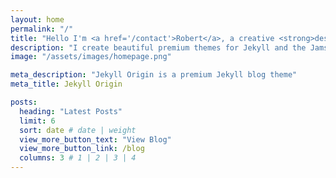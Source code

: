 ```yaml
---
layout: home
permalink: "/"
title: "Hello I'm <a href='/contact'>Robert</a>, a creative <strong>designer</strong> and <em>coder</em>."
description: "I create beautiful premium themes for Jekyll and the Jamstack 🔨✨"
image: "/assets/images/homepage.png"

meta_description: "Jekyll Origin is a premium Jekyll blog theme"
meta_title: Jekyll Origin

posts:
  heading: "Latest Posts"
  limit: 6
  sort: date # date | weight
  view_more_button_text: "View Blog"
  view_more_button_link: /blog
  columns: 3 # 1 | 2 | 3 | 4
---
```

